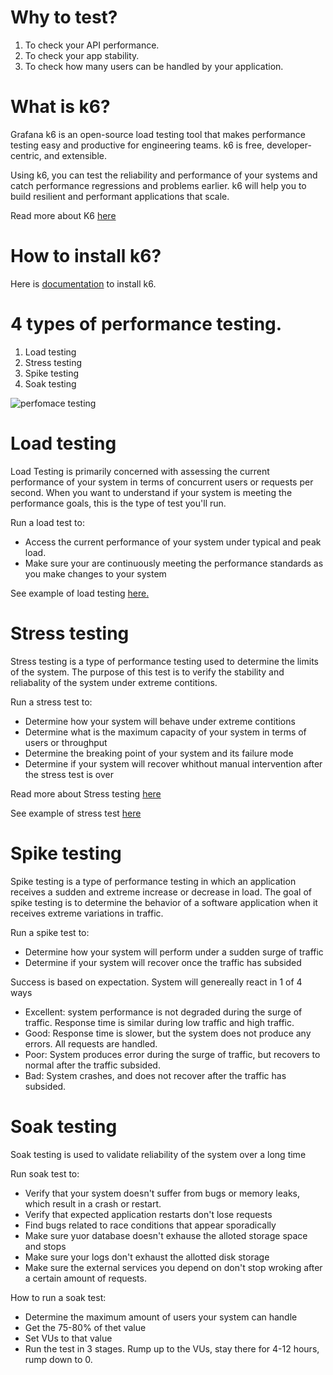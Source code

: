# Why to test?
1. To check your API performance. 
2. To  check your app stability. 
3. To check how many users can be handled by your application.

# What is k6?
Grafana k6 is an open-source load testing tool that makes performance testing easy and productive for engineering teams. k6 is free, developer-centric, and extensible.

Using k6, you can test the reliability and performance of your systems and catch performance regressions and problems earlier. k6 will help you to build resilient and performant applications that scale.

Read more about K6 [here](https://k6.io/docs/)

# How to install k6?
Here is [documentation]() to install k6.

# 4 types of performance testing. 
1. Load testing
2. Stress testing
3. Spike testing
4. Soak testing

![perfomace testing](https://media.geeksforgeeks.org/wp-content/uploads/20190607143956/226.jpg)

# Load testing
Load Testing is primarily concerned with assessing the current performance of your system
in terms of concurrent users or requests per second.
When you want to understand if your system is meeting the performance goals,  this is the type of test
you'll run.

Run a load test to: 
- Access the current performance of your system under typical and peak load.
- Make sure your are continuously meeting the performance standards as you make changes to your system

See example of load testing [here.](https://github.com/golanguzb70/highload-handling/tree/main/k6/load)

# Stress testing
Stress testing is a type of performance testing used to determine the limits of the system.
The purpose of this test is to verify the stability and reliabality of the system under extreme contitions.

Run a stress test to:
- Determine how your system will behave under extreme contitions
- Determine what is the maximum capacity of your system in terms of users or throughput
- Determine the breaking point of your system and its failure mode
- Determine if your system will recover whithout manual intervention after the stress test is over

Read more about Stress testing [here](https://www.geeksforgeeks.org/stress-testing-software-testing/)

See example of stress test [here](https://github.com/golanguzb70/highload-handling/tree/main/k6/stress)
# Spike testing
Spike testing is a type of performance testing in which an application 
receives a sudden and extreme increase or decrease in load. The goal of spike testing is 
to determine the behavior of a software application when it receives extreme variations in traffic.

Run a spike test to: 
- Determine how your system will perform under a sudden surge of traffic 
- Determine if your system will recover once the traffic has subsided

Success is based on expectation. System will genereally react in 1 of 4 ways 
- Excellent: system performance is not degraded during the surge of traffic. 
Response time is similar during low traffic and high traffic.
- Good: Response time is slower, but the system does not produce any errors.  All requests are handled.
- Poor: System produces error during the surge of traffic, but recovers to normal after the traffic subsided.
- Bad: System crashes, and does not recover after the traffic has subsided.

# Soak testing
Soak testing is used to validate reliability of the system over a long time

Run soak test to: 
- Verify that your system doesn't suffer from bugs or memory leaks, which result in a crash or restart.
- Verify that expected application restarts don't lose requests
- Find bugs related to race conditions that appear sporadically
- Make sure yuor database doesn't exhause the alloted storage space and stops
- Make sure your logs don't exhaust the  allotted disk storage
- Make sure the external services you depend on don't stop wroking after a certain amount  of requests.

How to run a soak test: 
- Determine the maximum amount of users your system can handle
- Get the 75-80% of thet value
- Set VUs to that value
- Run the test in 3 stages. Rump up to the VUs, stay there for 4-12 hours, rump down to 0.